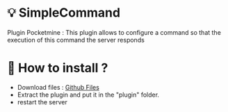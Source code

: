 # 💡 SimpleCommand

Plugin Pocketmine : This plugin allows to configure a command so that the execution of this command the server responds

# 📜 How to install ?

* Download files : [Github Files](https://github.com/CapybaraPin/SimpleCommand)
* Extract the plugin and put it in the "plugin" folder.
* restart the server


